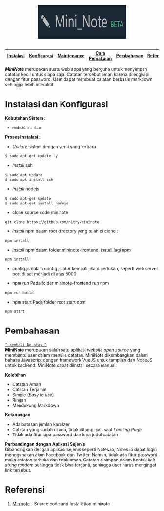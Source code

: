 
<div align="center"><img src="https://github.com/vitorizkiimanda/MiniNote/blob/master/screenshoot/logo.PNG?raw=true" width="290" height="110"></div>

<br/>


[Instalasi](#instalasi) | [Konfigurasi](#konfigurasi) | [Maintenance](#maintenance) | [Cara Pemakaian](#cara-pemakaian) | [Pembahasan](#pembahasan) | [Referensi](#referensi)
:---:|:---:|:---:|:---:|:---:|:---:


***MiniNote*** merupakan suatu web apps yang berguna untuk menyimpan catatan kecil untuk siapa saja. Catatan tersebut aman karena dilengkapi dengan fitur password. User dapat membuat catatan berbasis markdown sehingga lebih interaktif.


# Instalasi dan Konfigurasi

**Kebutuhan Sistem :**
- `NodeJS >= 6.x`


**Proses Instalasi :**
- *Update* sistem dengan versi yang terbaru
```
$ sudo apt-get update -y
```

- *Install* ssh
```
$ sudo apt update
$ sudo apt install ssh
```

- *Install* nodejs
```
$ sudo apt-get update
$ sudo apt-get install nodejs
```

- clone source code mininote
```
git clone https://github.com/n1try/mininote
```

- *install* npm
dalam root directory yang telah di clone :
```
npm install
```

- *install* npm
dalam folder mininote-frontend, install lagi npm
```
npm install
```

- config.js
dalam config.js atur kembali jika diperlukan, seperti web server port di set menjadi di atas 5000

- npm run
Pada folder mininote-frontend run npm
```
npm run build
```

- npm start
Pada folder root start npm
```
npm start
```

# Pembahasan
[`^ kembali ke atas ^`](#)  
**MiniNote** merupakan salah satu aplikasi *website open source* yang membantu user dalam menulis catatan. MiniNote dikembangkan dalam bahasa Javascript dengan framework VueJS untuk tampilan dan NodeJS untuk backend. MiniNote dapat diinstall secara manual. 

**Kelebihan**
- Catatan Aman
- Catatan Terjamin
- Simple (*Easy to use*)
- Ringan
- Mendukung Markdown

**Kekurangan**
- Ada batasan jumlah karakter
- Catatan yang sudah di ada, tidak ditampilkan saat *Landing Page*
- Tidak ada fitur lupa password dan lupa judul catatan

**Perbandingan dengan Aplikasi Sejenis**  
Dibandingkan dengan aplikasi sejenis seperti Notes.io, Notes.io dapat login menggunakan akun Facebook dan Twitter. Namun, tidak ada fitur password maka catatan terbuka dan tidak aman. Catatan disimpan dalam bentuk *link string random* sehingga tidak bisa terganti, sehingga user harus mengingat link tersebut.

# Referensi
1. [Mininote](https://github.com/n1try/mininote) - Source code and Installation mininote
